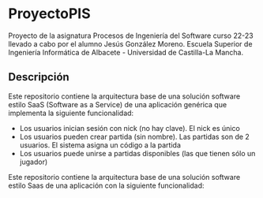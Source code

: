 # ProyectoPIS
Proyecto de la asignatura Procesos de Ingeniería del Software curso 22-23 llevado a cabo por el alumno Jesús González Moreno.
Escuela Superior de Ingeniería Informática de Albacete - Universidad de Castilla-La Mancha.

## Descripción
Este repositorio contiene la arquitectura base de una solución software estilo SaaS (Software as a Service) de una aplicación genérica que implementa la siguiente funcionalidad:
- Los usuarios inician sesión con nick (no hay clave). El nick es único
- Los usuarios pueden crear partida (sin nombre). Las partidas son de 2 usuarios. El sistema asigna un código a la partida
- Los usuarios puede unirse a partidas disponibles (las que tienen sólo un jugador)

Este repositorio contiene la arquitectura base de una solución software estilo Saas de una aplicación con la siguiente funcionalidad:
